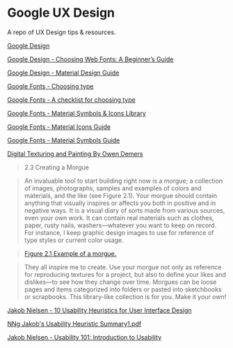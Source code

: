 # Google UX Design

A repo of UX Design tips & resources.

[Google Design](https://design.google/)

[Google Design - Choosing Web Fonts: A Beginner’s Guide](https://design.google/library/choosing-web-fonts-beginners-guide)

[Google Design - Material Design Guide](https://m3.material.io/)

[Google Fonts - Choosing type](https://fonts.google.com/knowledge/choosing_type)

[Google Fonts - A checklist for choosing type](https://fonts.google.com/knowledge/choosing_type/a_checklist_for_choosing_type)

[Google Fonts - Material Symbols & Icons Library](https://fonts.google.com/icons)

[Google Fonts - Material Icons Guide](https://developers.google.com/fonts/docs/material_icons)

[Google Fonts - Material Symbols Guide](https://developers.google.com/fonts/docs/material_symbols)

[Digital Texturing and Painting By Owen Demers](https://www.peachpit.com/store/digital-texturing-and-painting-9780735709188?w_ptgrevartcl=Reference+Materials%2c+Textures%2c+and+Practical+Stuff+for+3D+Animation_24823)

>2.3 Creating a Morgue

>An invaluable tool to start building right now is a morgue; a collection of images, photographs, samples and examples of colors and materials, and the like (see Figure 2.1). Your morgue should contain anything that visually inspires or affects you both in positive and in negative ways. It is a visual diary of sorts made from various sources, even your own work. It can contain real materials such as clothes, paper, rusty nails, washers—whatever you want to keep on record. For instance, I keep graphic design images to use for reference of type styles or current color usage.

>[Figure 2.1 Example of a morgue.](https://ptgmedia.pearsoncmg.com/images/chap2_0735709181/elementLinks/02fig01.gif)

>They all inspire me to create. Use your morgue not only as reference for reproducing textures for a project, but also to define your likes and dislikes—to see how they change over time. Morgues can be loose pages and items categorized into folders or pasted into sketchbooks or scrapbooks. This library-like collection is for you. Make it your own!

[Jakob Nielsen - 10 Usability Heuristics for User Interface Design](https://www.nngroup.com/articles/ten-usability-heuristics/)

[NNg Jakob's Usability Heuristic Summary1.pdf](https://github.com/user-attachments/files/17273079/NNg.Jakob.s.Usability.Heuristic.Summary1.pdf)

[Jakob Nielsen - Usability 101: Introduction to Usability](https://www.nngroup.com/articles/usability-101-introduction-to-usability/)
